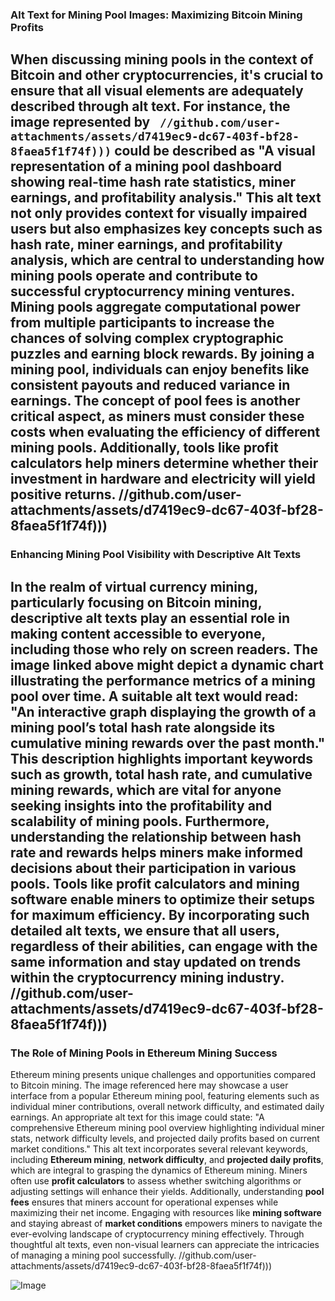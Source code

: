 ### Alt Text for Mining Pool Images: Maximizing Bitcoin Mining Profits
When discussing mining pools in the context of Bitcoin and other cryptocurrencies, it's crucial to ensure that all visual elements are adequately described through alt text. For instance, the image represented by ` //github.com/user-attachments/assets/d7419ec9-dc67-403f-bf28-8faea5f1f74f)))` could be described as "A visual representation of a mining pool dashboard showing real-time hash rate statistics, miner earnings, and profitability analysis." This alt text not only provides context for visually impaired users but also emphasizes key concepts such as **hash rate**, **miner earnings**, and **profitability analysis**, which are central to understanding how mining pools operate and contribute to successful cryptocurrency mining ventures.
Mining pools aggregate computational power from multiple participants to increase the chances of solving complex cryptographic puzzles and earning block rewards. By joining a mining pool, individuals can enjoy benefits like consistent payouts and reduced variance in earnings. The concept of **pool fees** is another critical aspect, as miners must consider these costs when evaluating the efficiency of different mining pools. Additionally, tools like **profit calculators** help miners determine whether their investment in hardware and electricity will yield positive returns.
 //github.com/user-attachments/assets/d7419ec9-dc67-403f-bf28-8faea5f1f74f)))
---
### Enhancing Mining Pool Visibility with Descriptive Alt Texts
In the realm of virtual currency mining, particularly focusing on **Bitcoin mining**, descriptive alt texts play an essential role in making content accessible to everyone, including those who rely on screen readers. The image linked above might depict a dynamic chart illustrating the performance metrics of a mining pool over time. A suitable alt text would read: "An interactive graph displaying the growth of a mining pool’s total hash rate alongside its cumulative mining rewards over the past month."
This description highlights important keywords such as **growth**, **total hash rate**, and **cumulative mining rewards**, which are vital for anyone seeking insights into the profitability and scalability of mining pools. Furthermore, understanding the relationship between **hash rate** and **rewards** helps miners make informed decisions about their participation in various pools. Tools like **profit calculators** and **mining software** enable miners to optimize their setups for maximum efficiency.
By incorporating such detailed alt texts, we ensure that all users, regardless of their abilities, can engage with the same information and stay updated on trends within the cryptocurrency mining industry.
 //github.com/user-attachments/assets/d7419ec9-dc67-403f-bf28-8faea5f1f74f)))
---
### The Role of Mining Pools in Ethereum Mining Success
Ethereum mining presents unique challenges and opportunities compared to Bitcoin mining. The image referenced here may showcase a user interface from a popular Ethereum mining pool, featuring elements such as individual miner contributions, overall network difficulty, and estimated daily earnings. An appropriate alt text for this image could state: "A comprehensive Ethereum mining pool overview highlighting individual miner stats, network difficulty levels, and projected daily profits based on current market conditions."
This alt text incorporates several relevant keywords, including **Ethereum mining**, **network difficulty**, and **projected daily profits**, which are integral to grasping the dynamics of Ethereum mining. Miners often use **profit calculators** to assess whether switching algorithms or adjusting settings will enhance their yields. Additionally, understanding **pool fees** ensures that miners account for operational expenses while maximizing their net income.
Engaging with resources like **mining software** and staying abreast of **market conditions** empowers miners to navigate the ever-evolving landscape of cryptocurrency mining effectively. Through thoughtful alt texts, even non-visual learners can appreciate the intricacies of managing a mining pool successfully.
 //github.com/user-attachments/assets/d7419ec9-dc67-403f-bf28-8faea5f1f74f)))

![Image](https://github.com/user-attachments/assets/d7419ec9-dc67-403f-bf28-8faea5f1f74f)
